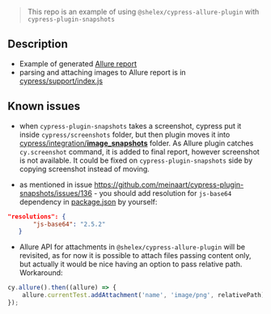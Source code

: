 > This repo is an example of using `@shelex/cypress-allure-plugin` with `cypress-plugin-snapshots`

## Description

-   Example of generated [Allure report](https://shelex.github.io/cypress-allure-snapshots-example/allure-report/)
-   parsing and attaching images to Allure report is in [cypress/support/index.js](cypress/support/index.js)

## Known issues

-   when `cypress-plugin-snapshots` takes a screenshot, cypress put it inside `cypress/screenshots` folder, but then plugin moves it into [cypress/integration/**image_snapshots**](cypress/integration/__image_snapshots__) folder. As Allure plugin catches `cy.screenshot` command, it is added to final report, however screenshot is not available. It could be fixed on `cypress-plugin-snapshots` side by copying screenshot instead of moving.

-   as mentioned in issue https://github.com/meinaart/cypress-plugin-snapshots/issues/136 - you should add resolution for `js-base64` dependency in [package.json](package.json) by yourself:

```json
"resolutions": {
       "js-base64": "2.5.2"
   }
```

-   Allure API for attachments in `@shelex/cypress-allure-plugin` will be revisited, as for now it is possible to attach files passing content only, but actually it would be nice having an option to pass relative path.  
    Workaround:

```javascript
cy.allure().then((allure) => {
    allure.currentTest.addAttachment('name', 'image/png', relativePath);
});
```
